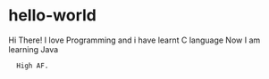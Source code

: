 # hello-world

Hi There!
      I love Programming and i have learnt C language
      Now I am learning Java
      
      High AF.
